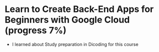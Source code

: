 # Learn to Create Back-End Apps for Beginners with Google Cloud (progress 7%)
  
  * I learned about Study preparation in Dicoding for this course
